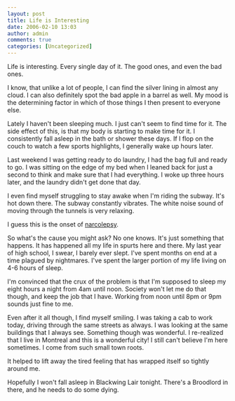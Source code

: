 ```yaml
---
layout: post
title: Life is Interesting
date: 2006-02-10 13:03
author: admin
comments: true
categories: [Uncategorized]
---
```

Life is interesting.  Every single day of it.  The good ones, and even the bad ones.

I know, that unlike a lot of people, I can find the silver lining in almost any cloud.  I can also definitely spot the bad apple in a barrel as well.  My mood is the determining factor in which of those things I then present to everyone else.

Lately I haven't been sleeping much.  I just can't seem to find time for it.  The side effect of this, is that my body is starting to make time for it.  I consistently fall asleep in the bath or shower these days.  If I flop on the couch to watch a few sports highlights, I generally wake up hours later.  

Last weekend I was getting ready to do laundry, I had the bag full and ready to go.  I was sitting on the edge of my bed when I leaned back for just a second to think and make sure that I had everything.  I woke up three hours later, and the laundry didn't get done that day.

I even find myself struggling to stay awake when I'm riding the subway.  It's hot down there.  The subway constantly vibrates.  The white noise sound of moving through the tunnels is very relaxing.

I guess this is the onset of <a href="http://www.shuteye.com/glossary.asp">narcolepsy</a>.

So what's the cause you might ask?  No one knows.  It's just something that happens.  It has happened all my life in spurts here and there.  My last year of high school, I swear, I barely ever slept.  I've spent months on end at a time plagued by nightmares.  I've spent the larger portion of my life living on 4-6 hours of sleep.

I'm convinced that the crux of the problem is that I'm supposed to sleep my eight hours a night from 4am until noon.  Society won't let me do that though, and keep the job that I have.  Working from noon until 8pm or 9pm sounds just fine to me.

Even after it all though, I find myself smiling.  I was taking a cab to work today, driving through the same streets as always.  I was looking at the same buildings that I always see.  Something though was wonderful.  I re-realized that I live in Montreal and this is a wonderful city!  I still can't believe I'm here sometimes.  I come from such small town roots.

It helped to lift away the tired feeling that has wrapped itself so tightly around me.

Hopefully I won't fall asleep in Blackwing Lair tonight.  There's a Broodlord in there, and he needs to do some dying.
